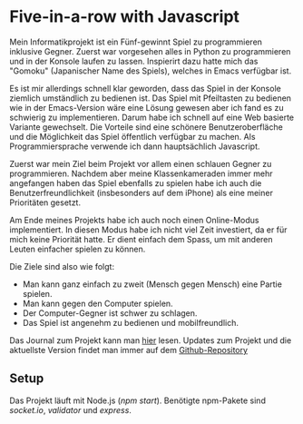 # Five-in-a-row with Javascript
Mein Informatikprojekt ist ein Fünf-gewinnt Spiel zu programmieren inklusive Gegner.
Zuerst war vorgesehen alles in Python zu programmieren und in der Konsole laufen zu lassen.
Inspierirt dazu hatte mich das "Gomoku" (Japanischer Name des Spiels), welches in Emacs verfügbar ist.

Es ist mir allerdings schnell klar geworden, dass das Spiel in der Konsole ziemlich umständlich zu bedienen ist. Das Spiel mit Pfeiltasten zu bedienen wie in der Emacs-Version wäre eine Lösung gewesen aber ich fand es zu schwierig zu implementieren. 
Darum habe ich schnell auf eine Web basierte Variante gewechselt. Die Vorteile sind eine schönere Benutzeroberfläche und die Möglichkeit das Spiel öffentlich verfügbar zu machen. Als Programmiersprache verwende ich dann hauptsächlich Javascript.

Zuerst war mein Ziel beim Projekt vor allem einen schlauen Gegner zu programmieren.
Nachdem aber meine Klassenkameraden immer mehr angefangen haben das Spiel ebenfalls zu spielen habe ich auch die Benutzerfreundlichkeit (insbesonders auf dem iPhone) als eine meiner Prioritäten gesetzt.

Am Ende meines Projekts habe ich auch noch einen Online-Modus implementiert. In diesen Modus habe ich nicht viel Zeit investiert, da er für mich keine Priorität hatte. Er dient einfach dem Spass, um mit anderen Leuten einfacher spielen zu können.

Die Ziele sind also wie folgt:

- Man kann ganz einfach zu zweit (Mensch gegen Mensch) eine Partie spielen.
- Man kann gegen den Computer spielen.
- Der Computer-Gegner ist schwer zu schlagen.
- Das Spiel ist angenehm zu bedienen und mobilfreundlich.


Das Journal zum Projekt kann man [hier](journal.md) lesen.
Updates zum Projekt und die aktuellste Version findet man immer auf dem [Github-Repository](https://github.com/jotron/gomoku)

## Setup

Das Projekt läuft mit Node.js (*npm start*). Benötigte npm-Pakete sind *socket.io*, *validator* und *express*.
